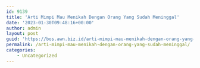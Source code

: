 ```yaml
---
id: 9139
title: 'Arti Mimpi Mau Menikah Dengan Orang Yang Sudah Meninggal'
date: '2023-01-30T09:48:16+00:00'
author: admin
layout: post
guid: 'https://bos.awn.biz.id/arti-mimpi-mau-menikah-dengan-orang-yang-sudah-meninggal/'
permalink: /arti-mimpi-mau-menikah-dengan-orang-yang-sudah-meninggal/
categories:
    - Uncategorized
---
```


